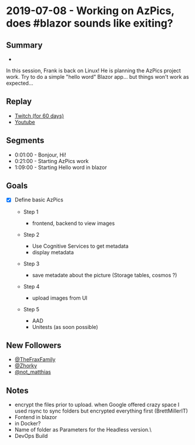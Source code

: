 
# 2019-07-08 - Working on AzPics, does #blazor sounds like exiting?

## Summary
-

In this session, Frank is back on Linux! He is planning the AzPics project work. Try to do a simple "hello word" Blazor app... but things won't work as expected...

## Replay


- [Twitch (for 60 days)](https://www.twitch.tv/videos/449980677)
- [Youtube](https://youtu.be/usdhAybfmiM)


Segments
--------

- 0:01:00 - Bonjour, Hi!
- 0:21:00 - Starting AzPics work
- 1:09:00 - Starting Hello word in blazor


Goals
-----

- [X] Define basic AzPics
    - Step 1 
        - frontend, backend to view images

    - Step 2
        - Use Cognitive Services to get metadata
        - display metadata

    - Step 3 
        - save metadate about the picture (Storage tables, cosmos ?)
    
    - Step 4
        - upload images from UI
    
    - Step 5
        - AAD
        - Unitests (as soon possible)


New Followers
-------------

- [@TheFraxFamily](https://www.twitch.tv/TheFraxFamily)
- [@Zhorky](https://www.twitch.tv/Zhorky)
- [@not_matthias](https://www.twitch.tv/not_matthias)


Notes
------

- encrypt the files prior to upload. when Google offered crazy space I used rsync to sync folders but encrypted everything first (BrettMillerIT)
- Fontend in blazor
- in Docker?
- Name of folder as Parameters for the Headless version.\
- DevOps Build
